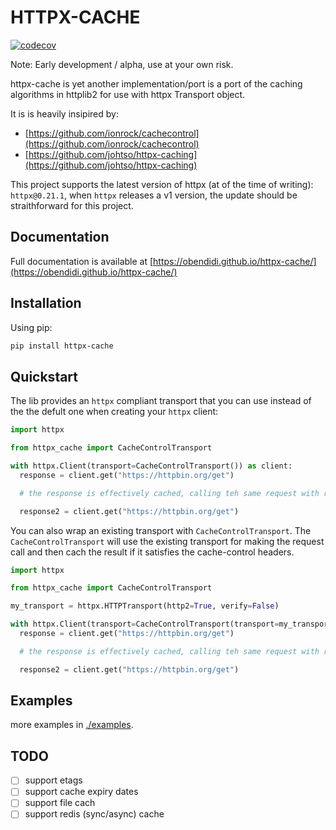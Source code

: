 # HTTPX-CACHE

[![codecov](https://codecov.io/gh/bendidi/httpx-cache/branch/main/graph/badge.svg?token=FHHRA6F17X)](https://codecov.io/gh/bendidi/httpx-cache)

Note: Early development / alpha, use at your own risk.

httpx-cache is yet another implementation/port is a port of the caching algorithms in httplib2 for use with httpx Transport object.

It is is heavily insipired by:

- [https://github.com/ionrock/cachecontrol](https://github.com/ionrock/cachecontrol)
- [https://github.com/johtso/httpx-caching](https://github.com/johtso/httpx-caching)

This project supports the latest version of httpx (at of the time of writing): `httpx@0.21.1`, when `httpx` releases a v1 version, the update should be straithforward for this project.

## Documentation

Full documentation is available at [https://obendidi.github.io/httpx-cache/](https://obendidi.github.io/httpx-cache/)

## Installation

Using pip:

```sh
pip install httpx-cache
```

## Quickstart

The lib provides an `httpx` compliant transport that you can use instead of the the defult one when creating your `httpx` client:

```py
import httpx

from httpx_cache import CacheControlTransport

with httpx.Client(transport=CacheControlTransport()) as client:
  response = client.get("https://httpbin.org/get")

  # the response is effectively cached, calling teh same request with return a response from the cache

  response2 = client.get("https://httpbin.org/get")
```

You can also wrap an existing transport with `CacheControlTransport`. The `CacheControlTransport` will use the existing transport for making the request call and then cach the result if it satisfies the cache-control headers.

```py
import httpx

from httpx_cache import CacheControlTransport

my_transport = httpx.HTTPTransport(http2=True, verify=False)

with httpx.Client(transport=CacheControlTransport(transport=my_transport)) as client:
  response = client.get("https://httpbin.org/get")

  # the response is effectively cached, calling teh same request with return a response from the cache

  response2 = client.get("https://httpbin.org/get")
```

## Examples

 more examples in [./examples](./examples).

## TODO

- [ ] support etags
- [ ] support cache expiry dates
- [ ] support file cach
- [ ] support redis (sync/async) cache
